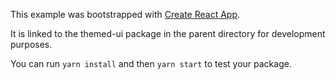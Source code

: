 This example was bootstrapped with [Create React App](https://github.com/facebook/create-react-app).

It is linked to the themed-ui package in the parent directory for development purposes.

You can run `yarn install` and then `yarn start` to test your package.
